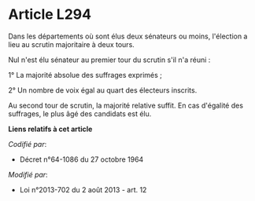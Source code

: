 # Article L294

Dans les départements où sont élus deux sénateurs ou moins, l'élection a lieu au scrutin majoritaire à deux tours. 

Nul n'est élu sénateur au premier tour du scrutin s'il n'a réuni :

1° La majorité absolue des suffrages exprimés ;

2° Un nombre de voix égal au quart des électeurs inscrits.

Au second tour de scrutin, la majorité relative suffit. En cas d'égalité des suffrages, le plus âgé des candidats est élu.

**Liens relatifs à cet article**

_Codifié par_:

  - Décret n°64-1086 du 27 octobre 1964

_Modifié par_:

  - Loi n°2013-702 du 2 août 2013 - art. 12
